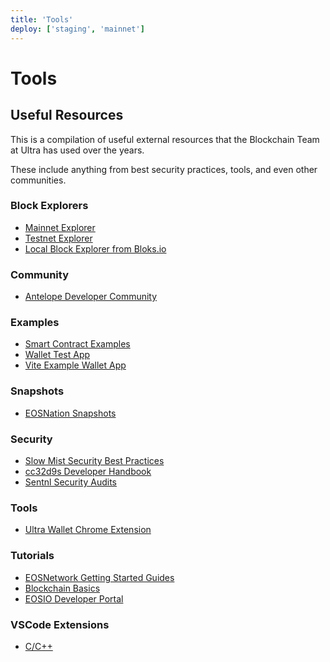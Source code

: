 ```yaml
---
title: 'Tools'
deploy: ['staging', 'mainnet']
---
```


# Tools

## Useful Resources

This is a compilation of useful external resources that the Blockchain Team at Ultra has used over the years. 

These include anything from best security practices, tools, and even other communities.

### Block Explorers

* [Mainnet Explorer](https://explorer.mainnet.ultra.io/)
* [Testnet Explorer](https://explorer.testnet.ultra.io/)
* [Local Block Explorer from Bloks.io](https://local.bloks.io/)

### Community

* [Antelope Developer Community](https://t.me/antelopedevs)

### Examples

* [Smart Contract Examples](https://github.com/blockmatic/antelope-contracts-list)
* [Wallet Test App](https://stackblitz.com/edit/ultra-wallet-test?file=index.js)
* [Vite Example Wallet App](https://github.com/Stuyk/ultra-wallet-app-template)


### Snapshots

* [EOSNation Snapshots](https://snapshots.eosnation.io/)

### Security

* [Slow Mist Security Best Practices](https://github.com/slowmist/eos-smart-contract-security-best-practices/blob/master/README_EN.md)
* [cc32d9s Developer Handbook](https://cc32d9.gitbook.io/antelope-smart-contract-developers-handbook/)
* [Sentnl Security Audits](https://sentnl.io/)

### Tools

* [Ultra Wallet Chrome Extension](https://chrome.google.com/webstore/detail/ultra-wallet/kjjebdkfeagdoogagbhepmbimaphnfln)

### Tutorials

* [EOSNetwork Getting Started Guides](https://learn.eosnetwork.com/course/getting-started-with-eos)
* [Blockchain Basics](https://docs.eosnetwork.com/docs/latest/blockchain-basics/)
* [EOSIO Developer Portal](https://developers.eos.io/)

### VSCode Extensions

* [C/C++](https://marketplace.visualstudio.com/items?itemName=ms-vscode.cpptools)